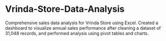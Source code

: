 # Vrinda-Store-Data-Analysis
Comprehensive sales data analysis for Vrinda Store using Excel. Created a dashboard to visualize annual sales performance after cleaning a dataset of 31,048 records, and performed analysis using pivot tables and charts.
